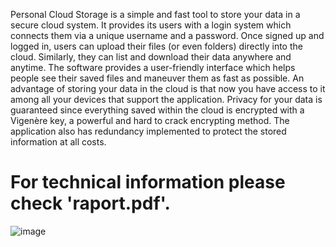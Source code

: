 Personal Cloud Storage is a simple and fast tool to store your data in a secure cloud
system. It provides its users with a login system which connects them via a unique username and
a password. Once signed up and logged in, users can upload their files (or even folders) directly
into the cloud. Similarly, they can list and download their data anywhere and anytime.
The software provides a user-friendly interface which helps people see their saved files and
maneuver them as fast as possible. An advantage of storing your data in the cloud is that now
you have access to it among all your devices that support the application. Privacy for your data
is guaranteed since everything saved within the cloud is encrypted with a Vigenère key, a powerful
and hard to crack encrypting method. The application also has redundancy implemented to protect
the stored information at all costs.

# For technical information please check '**raport.pdf**'.
![image](https://github.com/Insomnia2304/Personal_Cloud_Storage/assets/119057832/b4e8cdaa-0916-4590-976f-b166bddb6574)
